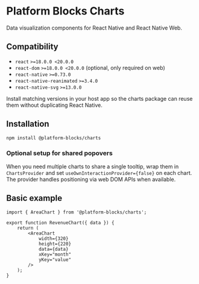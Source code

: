 # Platform Blocks Charts

Data visualization components for React Native and React Native Web.

## Compatibility

- `react` `>=18.0.0 <20.0.0`
- `react-dom` `>=18.0.0 <20.0.0` (optional, only required on web)
- `react-native` `>=0.73.0`
- `react-native-reanimated` `>=3.4.0`
- `react-native-svg` `>=13.0.0`

Install matching versions in your host app so the charts package can reuse them without duplicating React Native.

## Installation

```bash
npm install @platform-blocks/charts
```

### Optional setup for shared popovers

When you need multiple charts to share a single tooltip, wrap them in `ChartsProvider` and set `useOwnInteractionProvider={false}` on each chart. The provider handles positioning via web DOM APIs when available.

## Basic example

```tsx
import { AreaChart } from '@platform-blocks/charts';

export function RevenueChart({ data }) {
	return (
		<AreaChart
			width={320}
			height={220}
			data={data}
			xKey="month"
			yKey="value"
		/>
	);
}
```